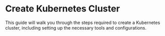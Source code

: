# Create Kubernetes Cluster



This guide will walk you through the steps required to create a Kubernetes cluster, including setting up the necessary tools and configurations.
